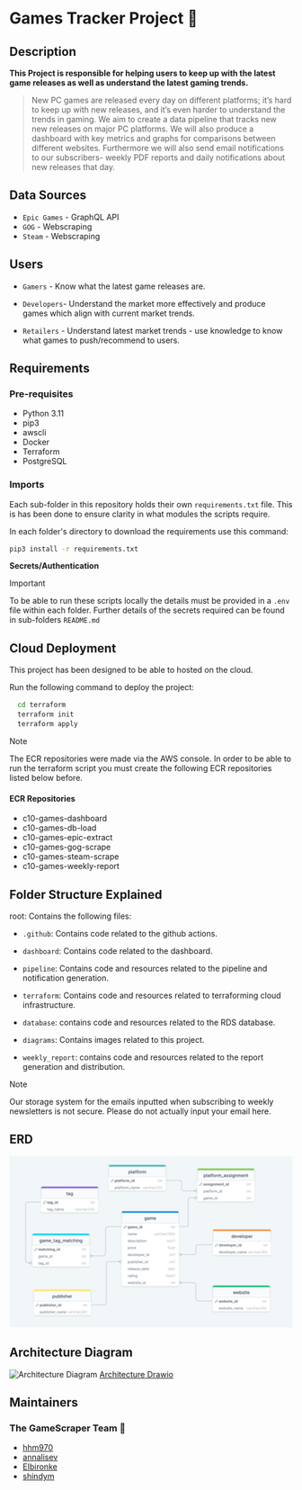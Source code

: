 # Games Tracker Project 👾
## Description
**This Project is responsible for helping users to keep up with the latest game releases as well as understand the latest gaming trends.**

>New PC games are released every day on different platforms; it’s hard to keep up with new releases, and it’s even harder to understand the trends in gaming. We aim to create a data pipeline that tracks new new releases on major PC platforms. We will also produce a dashboard with key metrics and graphs for comparisons between different websites. Furthermore we will also send email notifications to our subscribers- weekly PDF reports and daily notifications about new releases that day.   

## Data Sources
- `Epic Games` - GraphQL API
- `GOG` - Webscraping
- `Steam` - Webscraping

## Users
- `Gamers` - Know what the latest game releases are.

- `Developers`- Understand the market more effectively and produce games which align with current market trends.

- `Retailers` - Understand latest market trends - use knowledge to know what games to push/recommend to users.

## Requirements

### Pre-requisites

- Python 3.11
- pip3
- awscli
- Docker
- Terraform
- PostgreSQL

### Imports
Each sub-folder in this repository holds their own `requirements.txt` file. This is has been done to ensure clarity in what modules the scripts require.

In each folder's directory to download the requirements use this command:

```sh
pip3 install -r requirements.txt
  ```

**Secrets/Authentication**
> [!IMPORTANT]  
> To be able to run these scripts locally the details must be provided in a `.env` file within each folder.
> Further details of the secrets required can be found in sub-folders `README.md`


## Cloud Deployment
This project has been designed to be able to hosted on the cloud. 


Run the following command to deploy the project:

```sh
  cd terraform
  terraform init
  terraform apply
  ```

> [!NOTE]  
> The ECR repositories were made via the AWS console. In order to be able to run the terraform script you must create the following ECR repositories listed below before.

#### ECR Repositories
- c10-games-dashboard
- c10-games-db-load
- c10-games-epic-extract
- c10-games-gog-scrape
- c10-games-steam-scrape
- c10-games-weekly-report

## Folder Structure Explained

root: Contains the following files:

- `.github`: Contains code related to the github actions.

- `dashboard`: Contains code related to the dashboard.

- `pipeline`: Contains code and resources related to the pipeline and notification generation.

- `terraform`: Contains code and resources related to terraforming cloud infrastructure.

- `database`: contains code and resources related to the RDS database.

- `diagrams`: Contains images related to this project.

- `weekly_report`: contains code and resources related to the report generation and distribution.


> [!NOTE]  
> Our storage system for the emails inputted when subscribing to weekly newsletters is not secure. Please do not actually input your email here.


## ERD
![ERD Diagram](<diagrams/ERD diagram.png>)

## Architecture Diagram
![Architecture Diagram](<diagrams/games-tracker.drawio.png>)
[Architecture Drawio](https://drive.google.com/file/d/1eyiUtG28TyXLwHTw9276TIMAXI4Pgwh3/view?usp=sharing)



## Maintainers
### The GameScraper Team 🚀
* [hhm970](https://github.com/hhm970)
* [annalisev](https://github.com/annalisev)
* [EIbironke](https://github.com/EIbironke)
* [shindym](https://github.com/shindym)

